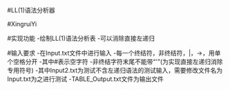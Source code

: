 #LL(1)语法分析器

#XingruiYi

#实现功能
-绘制LL(1)语法分析表
-可以消除直接左递归

#输入要求
-在Input.txt文件中进行输入
-每一个终结符，非终结符，|，->，用单个空格分开
-其中#表示空字符
-非终结字符末尾不能带“'”(为实现直接左递归消除专用符号)
-其中Input2.txt为测试不含左递归语法的测试输入，需要修改文件名为Input.txt为之进行测试
-TABLE_Output.txt文件为输出文件